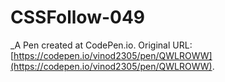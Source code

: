 # CSSFollow-049
 _A Pen created at CodePen.io. Original URL: [https://codepen.io/vinod2305/pen/QWLROWW](https://codepen.io/vinod2305/pen/QWLROWW).

 